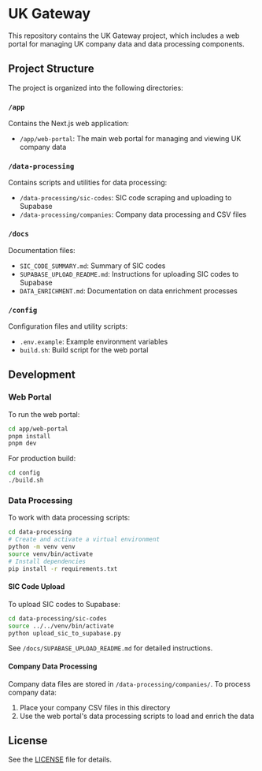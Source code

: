 # UK Gateway

This repository contains the UK Gateway project, which includes a web portal for managing UK company data and data processing components.

## Project Structure

The project is organized into the following directories:

### `/app`

Contains the Next.js web application:

- `/app/web-portal`: The main web portal for managing and viewing UK company data

### `/data-processing`

Contains scripts and utilities for data processing:

- `/data-processing/sic-codes`: SIC code scraping and uploading to Supabase
- `/data-processing/companies`: Company data processing and CSV files

### `/docs`

Documentation files:

- `SIC_CODE_SUMMARY.md`: Summary of SIC codes
- `SUPABASE_UPLOAD_README.md`: Instructions for uploading SIC codes to Supabase
- `DATA_ENRICHMENT.md`: Documentation on data enrichment processes

### `/config`

Configuration files and utility scripts:

- `.env.example`: Example environment variables
- `build.sh`: Build script for the web portal

## Development

### Web Portal

To run the web portal:

```bash
cd app/web-portal
pnpm install
pnpm dev
```

For production build:

```bash
cd config
./build.sh
```

### Data Processing

To work with data processing scripts:

```bash
cd data-processing
# Create and activate a virtual environment
python -m venv venv
source venv/bin/activate
# Install dependencies
pip install -r requirements.txt
```

#### SIC Code Upload

To upload SIC codes to Supabase:

```bash
cd data-processing/sic-codes
source ../../venv/bin/activate
python upload_sic_to_supabase.py
```

See `/docs/SUPABASE_UPLOAD_README.md` for detailed instructions.

#### Company Data Processing

Company data files are stored in `/data-processing/companies/`. To process company data:

1. Place your company CSV files in this directory
2. Use the web portal's data processing scripts to load and enrich the data

## License

See the [LICENSE](LICENSE) file for details. 